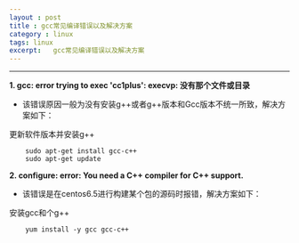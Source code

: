 ```yaml
---
layout : post
title : gcc常见编译错误以及解决方案
category : linux
tags: linux
excerpt:   gcc常见编译错误以及解决方案
---
```



******

**1. gcc: error trying to exec 'cc1plus': execvp: 没有那个文件或目录**

<!-- more -->

* 该错误原因一般为没有安装g++或者g++版本和Gcc版本不统一所致，解决方案如下：

更新软件版本并安装g++

```
	sudo apt-get install gcc-c++
	sudo apt-get update
```

**2. configure: error: You need a C++ compiler for C++ support.**

* 该错误是在centos6.5进行构建某个包的源码时报错，解决方案如下：

安装gcc和个g++

```
	yum install -y gcc gcc-c++
```
